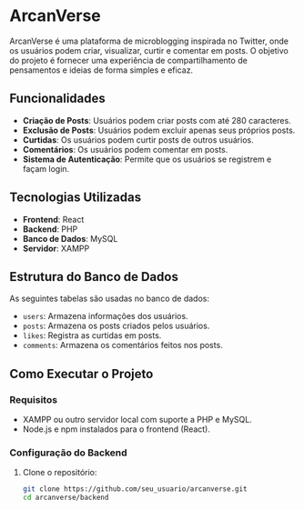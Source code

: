 # ArcanVerse

ArcanVerse é uma plataforma de microblogging inspirada no Twitter, onde os usuários podem criar, visualizar, curtir e comentar em posts. O objetivo do projeto é fornecer uma experiência de compartilhamento de pensamentos e ideias de forma simples e eficaz.

## Funcionalidades

- **Criação de Posts**: Usuários podem criar posts com até 280 caracteres.
- **Exclusão de Posts**: Usuários podem excluir apenas seus próprios posts.
- **Curtidas**: Os usuários podem curtir posts de outros usuários.
- **Comentários**: Os usuários podem comentar em posts.
- **Sistema de Autenticação**: Permite que os usuários se registrem e façam login.

## Tecnologias Utilizadas

- **Frontend**: React
- **Backend**: PHP
- **Banco de Dados**: MySQL
- **Servidor**: XAMPP

## Estrutura do Banco de Dados

As seguintes tabelas são usadas no banco de dados:

- `users`: Armazena informações dos usuários.
- `posts`: Armazena os posts criados pelos usuários.
- `likes`: Registra as curtidas em posts.
- `comments`: Armazena os comentários feitos nos posts.

## Como Executar o Projeto

### Requisitos

- XAMPP ou outro servidor local com suporte a PHP e MySQL.
- Node.js e npm instalados para o frontend (React).

### Configuração do Backend

1. Clone o repositório:
   ```bash
   git clone https://github.com/seu_usuario/arcanverse.git
   cd arcanverse/backend
